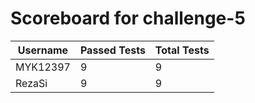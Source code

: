 # Scoreboard for challenge-5
| Username   | Passed Tests | Total Tests |
|------------|--------------|-------------|
| MYK12397 | 9 | 9 |
| RezaSi | 9 | 9 |

